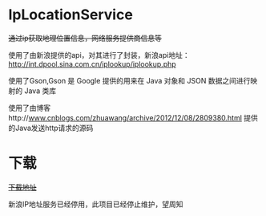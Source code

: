 # IpLocationService
<del>通过ip获取地理位置信息，网络服务提供商信息等

使用了由新浪提供的api，对其进行了封装，新浪api地址：http://int.dpool.sina.com.cn/iplookup/iplookup.php 

使用了Gson,Gson 是 Google 提供的用来在 Java 对象和 JSON 数据之间进行映射的 Java 类库 

使用了由博客http://www.cnblogs.com/zhuawang/archive/2012/12/08/2809380.html   提供的Java发送http请求的源码
</del>

# 下载
<del>[下载地址](https://github.com/imu-hupeng/IpLocationService/releases)</del>

新浪IP地址服务已经停用，此项目已经停止维护，望周知
